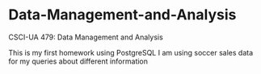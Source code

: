 # Data-Management-and-Analysis
CSCI-UA 479: Data Management and Analysis

This is my first homework using PostgreSQL
I am using soccer sales data for my queries about different information

